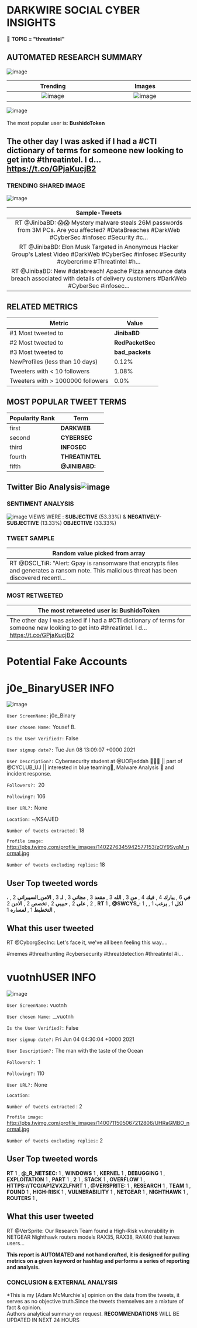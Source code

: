 # DARKWIRE SOCIAL CYBER INSIGHTS 
&#x1F34E; **TOPIC = "threatintel"**

## AUTOMATED RESEARCH SUMMARY
  ![image](darkLogo.png)   

|  Trending  |   Images | 
:-------------------------:|:-------------------------:
|  ![image](assets/threatintel/imageFile1.jpg)     <img width=200/> | ![image](assets/threatintel/imageFile2.jpg) <img width=200/> |   
 
 
![image](assets/threatintel/TWEETS.png)
<br></br>
The most popular user is: **BushidoToken**  
 

## The other day I was asked if I had a #CTI dictionary of terms for someone new looking to get into #threatintel. I d… https://t.co/GPjaKucjB2 

  




### TRENDING SHARED IMAGE

![image](assets/threatintel/twitterPostedImage.png)



|                **Sample-Tweets**        |
| :-------------: |
| RT @JinibaBD: 😱😱 Mystery malware steals 26M passwords from 3M PCs. Are you affected? #DataBreaches #DarkWeb #CyberSec #infosec #Security #c… |
| RT @JinibaBD: Elon Musk Targeted in Anonymous Hacker Group's Latest Video #DarkWeb #CyberSec #infosec #Security #cybercrime #ThreatIntel #h… |
| RT @JinibaBD: New #databreach! Apache Pizza announce data breach associated with details of delivery customers #DarkWeb #CyberSec #infosec… |

## RELATED METRICS<br>
| Metric | Value |
| ------------- | ------------- |
| #1 Most tweeted to  | **JinibaBD** |
| #2 Most tweeted to  | **RedPacketSec** |
| #3 Most tweeted to  | **bad_packets** |
| NewProfiles (less than 10 days) | 0.12%  |
| Tweeters with < 10 followers  | 1.08%|
| Tweeters with > 1000000 followers  | 0.0%  |



## MOST POPULAR TWEET TERMS 


| Popularity Rank  | Term |
| ------------- | ------------- |
| first  | **DARKWEB**  |
| second  | **CYBERSEC**  |
| third  | **INFOSEC** |
| fourth  | **THREATINTEL**  |
| fifth  | **@JINIBABD:**  |


## Twitter Bio Analysis![image](assets/threatintel/BIO.png)
### SENTIMENT ANALYSIS
![image](assets/threatintel/sentiment.png)
VIEWS WERE : **SUBJECTIVE**  (53.33%) & **NEGATIVELY-SUBJECTIVE** (13.33%) **OBJECTIVE** (33.33%)

### TWEET SAMPLE 
| Random value picked from array |
| ------------- |
|RT @DSCI_TiR: "Alert: Gpay is ransomware that encrypts files and generates a ransom note. This malicious threat has been discovered recentl… |

### MOST RETWEETED 

| The most retweeted user is: **BushidoToken**  |
| ------------- |
| The other day I was asked if I had a #CTI dictionary of terms for someone new looking to get into #threatintel. I d… https://t.co/GPjaKucjB2 |

# Potential Fake Accounts
 
# j0e_BinaryUSER INFO
![image](http://pbs.twimg.com/profile_images/1402276345942577153/zOY9SyqM_normal.jpg)
 
`User ScreenName:` j0e_Binary 
 
`User chosen Name:` Yousef B. 
 
`Is the User Verified?:` False 
 
`User signup date?:` Tue Jun 08 13:09:07 +0000 2021 
 
`User Description?:` Cybersecurity student at @UOFjeddah 👨🏻‍💻 || part of @CYCLUB_UJ || interested in blue teaming💙, Malware Analysis 🤖 and incident response. 
 
`Followers?: `20 
 
`Following?:` 106 
 
`User URL?:` None 
 
`Location:` ~/KSA/JED 
 
`Number of tweets extracted`  : 18 
 
`Profile image:` http://pbs.twimg.com/profile_images/1402276345942577153/zOY9SyqM_normal.jpg 
 
`Number of tweets excluding replies:` 18 
 

 

 
## User Top tweeted words 
 
**في** 6 , **يبارك** 4 , **فيك** 4 , **من** 3 , **الله** 3 , **مقعد** 3 , **مجاني** 3 , **لـ** 3 , **الامن_السيبراني** 2 , **،** 2 , **على** 2 , **حبيبي** 2 , **تخصص** 2 , **الامن** 2 , **RT** 1 , **@SWCYS_:** 1 , **لكل** 1 , **يرغب** 1 , **التخطيط** 1 , **لمساره** 1 , 
 
## What this user tweeted
 
RT @CyborgSecInc: Let's face it, we've all been feeling this way....

#memes #threathunting #cybersecurity #threatdetection #threatintel #i…
 
# vuotnhUSER INFO
![image](http://pbs.twimg.com/profile_images/1400711505067212806/UHRaGMBO_normal.jpg)
 
`User ScreenName:` vuotnh 
 
`User chosen Name:` __vuotnh 
 
`Is the User Verified?:` False 
 
`User signup date?:` Fri Jun 04 04:30:04 +0000 2021 
 
`User Description?:` The man with the taste of the Ocean 
 
`Followers?: `1 
 
`Following?:` 110 
 
`User URL?:` None 
 
`Location:`  
 
`Number of tweets extracted`  : 2 
 
`Profile image:` http://pbs.twimg.com/profile_images/1400711505067212806/UHRaGMBO_normal.jpg 
 
`Number of tweets excluding replies:` 2 
 

 

 
## User Top tweeted words 
 
**RT** 1 , **@_R_NETSEC:** 1 , **WINDOWS** 1 , **KERNEL** 1 , **DEBUGGING** 1 , **EXPLOITATION** 1 , **PART** 1 , **2** 1 , **STACK** 1 , **OVERFLOW** 1 , **HTTPS://TCO/AP1ZVXZLFNRT** 1 , **@VERSPRITE:** 1 , **RESEARCH** 1 , **TEAM** 1 , **FOUND** 1 , **HIGH-RISK** 1 , **VULNERABILITY** 1 , **NETGEAR** 1 , **NIGHTHAWK** 1 , **ROUTERS** 1 , 
 
## What this user tweeted
 
RT @VerSprite: Our Research Team found a High-Risk vulnerability in NETGEAR Nighthawk routers models RAX35, RAX38, RAX40 that leaves users…
 

<b> This report is AUTOMATED and not hand crafted, it is designed for pulling metrics on a given keyword or hashtag and performs a series of reporting and analysis.</b>  
### CONCLUSION & EXTERNAL ANALYSIS

*This is my [Adam McMurchie`s] opinion on the data from the tweets, it serves as no objective truth.Since the tweets themselves are a mixture of fact & opinion.<br>
Authors analytical summary on request.
**RECOMMENDATIONS** WILL BE UPDATED IN NEXT  24 HOURS <br>